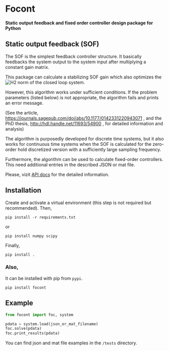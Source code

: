 # Focont

**Static output feedback and fixed order controller design package for Python**

## Static output feedback (SOF)

The SOF is the simplest feedback controller structure. It basically feedbacks
the system output to the system input after multiplying a constant gain matrix.

This package can calculate a stabilizing SOF gain which also optimizes the ![H2](/doc/h2.gif)
norm of the closed loop system.

However, this algorithm works under sufficient conditions. If the problem
parameters (listed below) is not appropriate, the algorithm fails and
prints an error message.

(See the article, https://journals.sagepub.com/doi/abs/10.1177/0142331220943071 ,
and the PhD thesis, http://hdl.handle.net/11693/54900 , for detailed
information and analysis)

The algorithm is purposedly developed for discrete time systems, but it also works
for continuous time systems when the SOF is calculated for the zero-order hold
discretized version with a sufficiently large sampling frequency.

Furthermore, the algorithm can be used to calculate fixed-order controllers.
This need additional entries in the described JSON or mat file.

Please, vizit [API docs](/doc/focont.md) for the detailed information.


## Installation

Create and activate a virtual environment (this step is not required but recommended).
Then,
```
pip install -r requirements.txt
```
or
```
pip install numpy scipy
```
Finally,
```
pip install .
```

### Also,

It can be installed with pip from `pypi`.
```
pip install focont
```

## Example

```python
from focont import foc, system

pdata = system.load(json_or_mat_filename)
foc.solve(pdata)
foc.print_results(pdata)
```

You can find json and mat file examples in the `/tests` directory.

